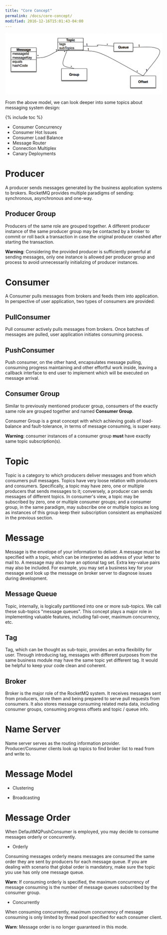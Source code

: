 ```yaml
---
title: "Core Concept"
permalink: /docs/core-concept/
modified: 2016-12-16T15:01:43-04:00
---
```


![RocketMQ model](/assets/images/rmq-model.png)

From the above model, we can look deeper into some topics about messaging system design:

{% include toc %}

* Consumer Concurrency
* Consumer Hot Issues
* Consumer Load Balance
* Message Router
* Connection Multiplex
* Canary Deployments

# Producer

A producer sends messages generated by the business application systems to brokers. RocketMQ provides multiple paradigms of sending: synchronous, asynchronous and one-way. 

## Producer Group

Producers of the same role are grouped together. A different producer instance of the same producer group may be contacted by a broker to commit or roll back a transaction in case the original producer crashed after starting the transaction. 

**Warning**: Considering the provided producer is sufficiently powerful at sending messages, only one instance is allowed per producer group and process to avoid unnecessarily initializing of producer instances.

# Consumer

A Consumer pulls messages from brokers and feeds them into application. In perspective of user application, two types of consumers are provided:  

## PullConsumer

  Pull consumer actively pulls messages from brokers. Once batches of messages are pulled, user application initiates consuming process.

## PushConsumer

  Push consumer, on the other hand, encapsulates message pulling, consuming progress maintaining and other effortful work inside, leaving a callback interface to end user to implement which will be executed on message arrival.

## Consumer Group

Similar to previously mentioned producer group, consumers of the exactly same role are grouped together and named **Consumer Group**. 

Consumer Group is a great concept with which achieving goals of load-balance and fault-tolerance, in terms of message consuming, is super easy. 

**Warning**: consumer instances of a consumer group **must** have exactly same topic subscription(s).

# Topic

Topic is a category to which producers deliver messages and from which consumers pull messages. Topics have very loose relation with producers and consumers. Specifically, a topic may have zero, one or multiple producers that sends messages to it; conversely, a producer can sends messages of different topics. In consumer's view, a topic may be subscribed by zero, one or multiple consumer groups; and a consumer group, in the same paradigm, may subscribe one or multiple topics as long as instances of this group keep their subscription consistent as emphasized in the previous section. 

# Message
    
Message is the envelope of your information to deliver. A message must be specified with a topic, which can be interpreted as address of your letter to mail to. A message may also have an optional tag set. Extra key-value pairs may also be included. For example, you may set a business key for your message and look up the message on broker server to diagnose issues during development.

## Message Queue

Topic, internally, is logically partitioned into one or more sub-topics. We call these sub-topics "message queues". This concept plays a major role in implementing valuable features, including fail-over, maximum concurrency, etc. 

## Tag

Tag, which can be thought as sub-topic, provides an extra flexibility for user. Through introducing tag,  messages with different purposes from the same business module may have the same topic yet different tag. It would be helpful to keep your code clean and coherent.

## Broker

Broker is the major role of the RocketMQ system. It receives messages sent from producers, store them and being prepared to serve pull requests from consumers. It also stores message consuming related meta data, including consumer groups, consuming progress offsets and topic / queue info.

# Name Server

Name server serves as the routing information provider. Producer/Consumer clients look up topics to find broker list to read from and write to.

# Message Model

* Clustering

* Broadcasting

# Message Order

When DefaultMQPushConsumer is employed, you may decide to consume messages orderly or concurrently. 
   
* Orderly
    
Consuming messages orderly means messages are consumed the same order they are sent by producers for each message queue. If you are dealing with scenario that global order is mandatory, make sure the topic you use has only one message queue.

**Warn**: If consuming orderly is specified, the maximum concurrency of message consuming is the number of message queues subscribed by the consumer group. 

* Concurrently
   
When consuming concurrently, maximum concurrency of message consuming is only limited by thread pool specified for each consumer client.

**Warn**: Message order is no longer guaranteed in this mode.

